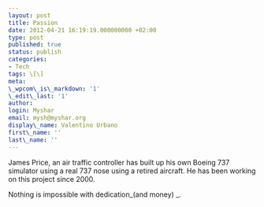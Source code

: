 ```yaml
---
layout: post
title: Passion
date: 2012-04-21 16:19:19.000000000 +02:00
type: post
published: true
status: publish
categories:
- Tech
tags: \[\]
meta:
\_wpcom\_is\_markdown: '1'
\_edit\_last: '1'
author:
login: Myshar
email: mysh@myshar.org
display\_name: Valentino Urbano
first\_name: ''
last\_name: ''
---
```


James Price, an air traffic controller has built up his own Boeing 737 simulator using a real 737 nose using a retired aircraft. He has been working on this project since 2000\.

  
Nothing is impossible with dedication_(and money) _.